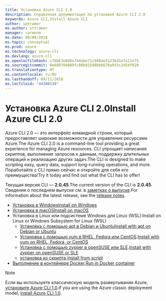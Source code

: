 ```yaml
---
title: Установка Azure CLI 2.0
description: Справочная документация по установке Azure CLI 2.0
keywords: Azure CLI,Install Azure CLI
author: sptramer
ms.author: sttramer
manager: carmonm
ms.date: 09/09/2018
ms.topic: conceptual
ms.prod: azure
ms.technology: azure-cli
ms.devlang: azure-cli
ms.openlocfilehash: c78b63e808a744abe71c940aefa23641e7a11e75
ms.sourcegitcommit: 0e688704889fc88b91588bb6678a933c2d54f020
ms.translationtype: HT
ms.contentlocale: ru-RU
ms.lasthandoff: 09/11/2018
ms.locfileid: "44388530"
---
```

# <a name="install-azure-cli-20"></a><span data-ttu-id="06ac0-104">Установка Azure CLI 2.0</span><span class="sxs-lookup"><span data-stu-id="06ac0-104">Install Azure CLI 2.0</span></span>

<span data-ttu-id="06ac0-105">Azure CLI 2.0 — это интерфейс командной строки, который предоставляет широкие возможности для управления ресурсами Azure.</span><span class="sxs-lookup"><span data-stu-id="06ac0-105">The Azure CLI 2.0 is a command-line tool providing a great experience for managing Azure resources.</span></span> <span data-ttu-id="06ac0-106">CLI упрощает написание скриптов, выполнение запросов к данным, поддержку длительных операций и реализацию других задач.</span><span class="sxs-lookup"><span data-stu-id="06ac0-106">The CLI is designed to make scripting easy, query data, support long-running operations, and more.</span></span> <span data-ttu-id="06ac0-107">Поработайте с CLI прямо сейчас и откройте для себя его преимущества!</span><span class="sxs-lookup"><span data-stu-id="06ac0-107">Try it today and find out what the CLI has to offer!</span></span>

<span data-ttu-id="06ac0-108">Текущая версия CLI — __2.0.45__.</span><span class="sxs-lookup"><span data-stu-id="06ac0-108">The current version of the CLI is __2.0.45__.</span></span> <span data-ttu-id="06ac0-109">Сведения о последнем выпуске см. в [заметках о выпуске](release-notes-azure-cli.md).</span><span class="sxs-lookup"><span data-stu-id="06ac0-109">For information about the latest release, see the [release notes](release-notes-azure-cli.md).</span></span>

* [<span data-ttu-id="06ac0-110">Установка в Windows</span><span class="sxs-lookup"><span data-stu-id="06ac0-110">Install on Windows</span></span>](install-azure-cli-windows.md)
* [<span data-ttu-id="06ac0-111">Установка в macOS</span><span class="sxs-lookup"><span data-stu-id="06ac0-111">Install on macOS</span></span>](install-azure-cli-macos.md)
* <span data-ttu-id="06ac0-112">Установка в Linux или подсистеме Windows для Linux (WSL):</span><span class="sxs-lookup"><span data-stu-id="06ac0-112">Install on Linux or Windows Subsystem for Linux (WSL)</span></span>
  * [<span data-ttu-id="06ac0-113">Установка с помощью apt в Debian и Ubuntu</span><span class="sxs-lookup"><span data-stu-id="06ac0-113">Install with apt on Debian or Ubuntu</span></span>](install-azure-cli-apt.md)
  * <span data-ttu-id="06ac0-114">[Установка с помощью yum в RHEL, Fedora или CentOS](install-azure-cli-yum.md).</span><span class="sxs-lookup"><span data-stu-id="06ac0-114">[Install with yum on RHEL, Fedora, or CentOS](install-azure-cli-yum.md)</span></span>
  * <span data-ttu-id="06ac0-115">[Установка с помощью zypper в openSUSE или SLE](install-azure-cli-zypper.md).</span><span class="sxs-lookup"><span data-stu-id="06ac0-115">[Install with zypper on openSUSE or SLE](install-azure-cli-zypper.md)</span></span>
  * <span data-ttu-id="06ac0-116">[установка из скрипта](install-azure-cli-linux.md).</span><span class="sxs-lookup"><span data-stu-id="06ac0-116">[Install from script](install-azure-cli-linux.md)</span></span>
* <span data-ttu-id="06ac0-117">[Выполнение в контейнере Docker](run-azure-cli-docker.md).</span><span class="sxs-lookup"><span data-stu-id="06ac0-117">[Run in Docker container](run-azure-cli-docker.md)</span></span>

> [!NOTE]
> <span data-ttu-id="06ac0-118">Если вы используете классическую модель развертывания Azure, [установите Azure CLI 1.0](install-cli-version-1.0.md).</span><span class="sxs-lookup"><span data-stu-id="06ac0-118">If you are using the Azure classic deployment model, [install Azure CLI 1.0](install-cli-version-1.0.md).</span></span>
